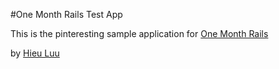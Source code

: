 #One Month Rails Test App

This is the pinteresting sample application for
[One Month Rails](http://onemonthrails.com)

by [Hieu Luu]()
